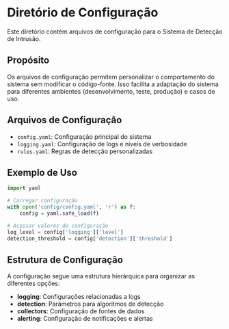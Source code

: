 # Diretório de Configuração

Este diretório contém arquivos de configuração para o Sistema de Detecção de Intrusão.

## Propósito

Os arquivos de configuração permitem personalizar o comportamento do sistema sem modificar o código-fonte. Isso facilita a adaptação do sistema para diferentes ambientes (desenvolvimento, teste, produção) e casos de uso.

## Arquivos de Configuração

- `config.yaml`: Configuração principal do sistema
- `logging.yaml`: Configuração de logs e níveis de verbosidade
- `rules.yaml`: Regras de detecção personalizadas

## Exemplo de Uso

```python
import yaml

# Carregar configuração
with open('config/config.yaml', 'r') as f:
    config = yaml.safe_load(f)

# Acessar valores de configuração
log_level = config['logging']['level']
detection_threshold = config['detection']['threshold']
```

## Estrutura de Configuração

A configuração segue uma estrutura hierárquica para organizar as diferentes opções:

- **logging**: Configurações relacionadas a logs
- **detection**: Parâmetros para algoritmos de detecção
- **collectors**: Configuração de fontes de dados
- **alerting**: Configuração de notificações e alertas
